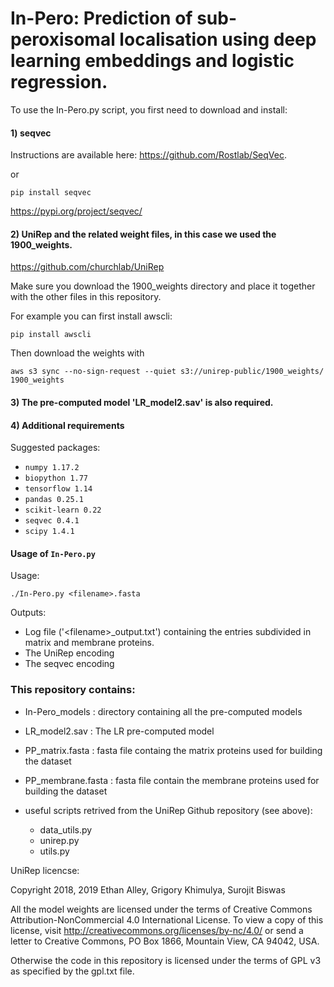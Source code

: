 # In-Pero: Prediction of sub-peroxisomal localisation using deep learning embeddings and logistic regression.

To use the In-Pero.py script, you first need to download and install:

#### 1) seqvec 
Instructions are available here: https://github.com/Rostlab/SeqVec.

or 

`pip install seqvec`

https://pypi.org/project/seqvec/

#### 2) UniRep and the related weight files, in this case we used the 1900_weights.

https://github.com/churchlab/UniRep

Make sure you download the 1900_weights directory and place it together with the other files in this repository.

For example you can first install awscli: 

`pip install awscli`

Then download the weights with

`aws s3 sync --no-sign-request --quiet s3://unirep-public/1900_weights/ 1900_weights`


#### 3) The pre-computed model 'LR_model2.sav' is also required.

#### 4) Additional requirements

Suggested packages:

- `numpy 1.17.2`
- `biopython 1.77`
- `tensorflow 1.14`
- `pandas 0.25.1`
- `scikit-learn 0.22`
- `seqvec 0.4.1`
- `scipy 1.4.1`





#### Usage of `In-Pero.py`


Usage:

`./In-Pero.py <filename>.fasta`


Outputs:

- Log file ('\<filename\>_output.txt') containing the entries subdivided in matrix and membrane proteins.
- The UniRep encoding
- The seqvec encoding

### This repository contains:


- In-Pero_models : directory containing all the pre-computed models
- LR_model2.sav : The LR pre-computed model 
- PP_matrix.fasta : fasta file containg the matrix proteins used for building the dataset 
- PP_membrane.fasta : fasta file contain the membrane proteins used for building the dataset

- useful scripts retrived from the UniRep Github repository (see above):
  - data_utils.py
  - unirep.py
  - utils.py

UniRep licencse:

Copyright 2018, 2019 Ethan Alley, Grigory Khimulya, Surojit Biswas

All the model weights are licensed under the terms of Creative Commons Attribution-NonCommercial 4.0 International License. To view a copy of this license, visit http://creativecommons.org/licenses/by-nc/4.0/ or send a letter to Creative Commons, PO Box 1866, Mountain View, CA 94042, USA.

Otherwise the code in this repository is licensed under the terms of GPL v3 as specified by the gpl.txt file.
